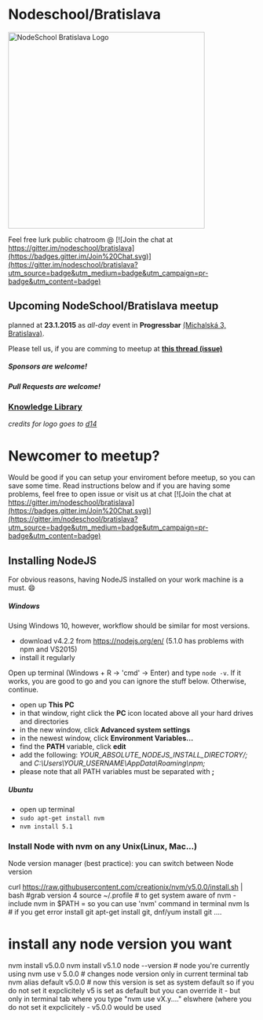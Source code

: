 # Nodeschool/Bratislava

<img alt="NodeSchool Bratislava Logo" src="https://raw.githubusercontent.com/nodeschool/bratislava/master/assets/logo/nodeschool_ba.png" width="400">

Feel free lurk public chatroom @
[![Join the chat at https://gitter.im/nodeschool/bratislava](https://badges.gitter.im/Join%20Chat.svg)](https://gitter.im/nodeschool/bratislava?utm_source=badge&utm_medium=badge&utm_campaign=pr-badge&utm_content=badge)

## Upcoming NodeSchool/Bratislava meetup

planned at **23.1.2015** as *all-day* event in **Progressbar** [(Michalská 3, Bratislava)](https://www.google.com/maps?q=michalska+3,+bratislava).


Please tell us, if you are comming to meetup at
**[this thread (issue)](https://github.com/nodeschool/bratislava/issues/9)**


##### Sponsors are welcome!

##### Pull Requests are welcome!

### [Knowledge Library](https://github.com/nodeschool/bratislava/tree/master/library)
*credits for logo goes to [d14](https://twitter.com/d14)*

# Newcomer to meetup?

Would be good if you can setup your enviroment before meetup, so you can save some time.
Read instructions below and if you are having some problems, feel free to open issue or visit us at chat  [![Join the chat at https://gitter.im/nodeschool/bratislava](https://badges.gitter.im/Join%20Chat.svg)](https://gitter.im/nodeschool/bratislava?utm_source=badge&utm_medium=badge&utm_campaign=pr-badge&utm_content=badge)

## Installing NodeJS

For obvious reasons, having NodeJS installed on your work machine is a must. :smile:

##### Windows

Using Windows 10, however, workflow should be similar for most versions.

* download v4.2.2 from https://nodejs.org/en/ (5.1.0 has problems with npm and VS2015)
* install it regularly

Open up terminal (Windows + R -> 'cmd' -> Enter) and type `node -v`. If it works, you are good to go and you can ignore the stuff below. Otherwise, continue.

* open up **This PC**
* in that window, right click the **PC** icon located above all your hard drives and directories
* in the new window, click **Advanced system settings**
* in the newest window, click **Environment Variables...**
* find the **PATH** variable, click **edit**
* add the following: *YOUR_ABSOLUTE_NODEJS_INSTALL_DIRECTORY/;* and *C:\Users\YOUR_USERNAME\AppData\Roaming\npm;*
* please note that all PATH variables must be separated with **;**

##### Ubuntu

* open up terminal
* `sudo apt-get install nvm`
* `nvm install 5.1`

### Install Node with nvm on any Unix(Linux, Mac...)
Node version manager (best practice): you can switch between Node version

curl https://raw.githubusercontent.com/creationix/nvm/v5.0.0/install.sh | bash         #grab version 4
source ~/.profile       # to get system aware of nvm - include nvm in $PATH = so you can use 'nvm' command in terminal
nvm ls 			# if you get error install git
apt-get install git, dnf/yum install git ....
# install any node version you want
nvm install v5.0.0
nvm install v5.1.0
node --version   	# node you're currently using
nvm use v 5.0.0 	# changes node version only in current terminal tab
nvm alias default v5.0.0  # now this version is set as system default 
so if you do not set it expclicitely v5 is set as default but you can override it - but only in terminal tab where you type "nvm use vX.y...."
elswhere (where you do not set it  expclicitely - v5.0.0 would be used

